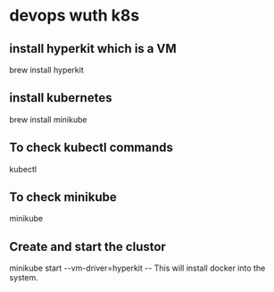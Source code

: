 # devops wuth k8s

## install hyperkit which is a VM <br>
brew install hyperkit

## install kubernetes
brew install minikube

## To check kubectl commands<br>
kubectl

## To check minikube<br>
minikube

## Create and start the clustor<br>
minikube start --vm-driver=hyperkit
    -- This will install docker into the system.
